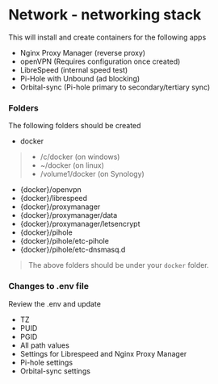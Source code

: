 # Network - networking stack
This will install and create containers for the following apps
- Nginx Proxy Manager (reverse proxy)
- openVPN (Requires configuration once created)
- LibreSpeed (internal speed test)
- Pi-Hole with Unbound (ad blocking)
- Orbital-sync (Pi-hole primary to secondary/tertiary sync)

### Folders
The following folders should be created
- docker
> - /c/docker (on windows)
> - ~/docker (on linux)
> - /volume1/docker (on Synology)
- {docker}/openvpn
- {docker}/librespeed
- {docker}/proxymanager
- {docker}/proxymanager/data
- {docker}/proxymanager/letsencrypt
- {docker}/pihole
- {docker}/pihole/etc-pihole
- {docker}/pihole/etc-dnsmasq.d

> The above folders should be under your `docker` folder.

### Changes to .env file
Review the .env and update
- TZ
- PUID
- PGID
- All path values
- Settings for Librespeed and Nginx Proxy Manager
- Pi-hole settings
- Orbital-sync settings
